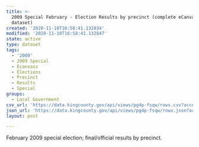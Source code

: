```yaml
---
title: >-
  2009 Special February - Election Results by precinct (complete eCanvass
  dataset)
created: '2020-11-10T16:58:41.132834'
modified: '2020-11-10T16:58:41.132847'
state: active
type: dataset
tags:
  - '2009'
  - 2009 Special
  - Ecanvass
  - Elections
  - Precinct
  - Results
  - Special
groups:
  - Local Government
csv_url: 'https://data.kingcounty.gov/api/views/pg4p-fsqw/rows.csv?accessType=DOWNLOAD'
json_url: 'https://data.kingcounty.gov/api/views/pg4p-fsqw/rows.json?accessType=DOWNLOAD'
layout: post

---
```

February 2009 special election; final/official results by precinct.
